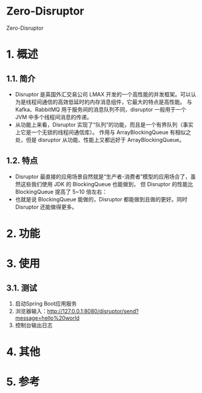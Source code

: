 # Zero-Disruptor
Zero-Disruptor

# 1. 概述
## 1.1. 简介
- Disruptor 是英国外汇交易公司 LMAX 开发的一个高性能的并发框架。可以认为是线程间通信的高效低延时的内存消息组件，它最大的特点是高性能。
与 Kafka、RabbitMQ 用于服务间的消息队列不同，disruptor 一般用于一个 JVM 中多个线程间消息的传递。
- 从功能上来看，Disruptor 实现了“队列”的功能，而且是一个有界队列（事实上它是一个无锁的线程间通信库）。
作用与 ArrayBlockingQueue 有相似之处，但是 disruptor 从功能、性能上又都远好于 ArrayBlockingQueue。

## 1.2. 特点
- Disruptor 最直接的应用场景自然就是“生产者-消费者”模型的应用场合了，虽然这些我们使用 JDK 的 BlockingQueue 也能做到，
但 Disruptor 的性能比 BlockingQueue 提高了 5~10 倍左右：
- 也就是说 BlockingQueue 能做的，Disruptor 都能做到且做的更好。同时 Disruptor 还能做得更多。

# 2. 功能

# 3. 使用
## 3.1. 测试
1. 启动Spring Boot应用服务
2. 浏览器输入：http://127.0.0.1:8080/disruptor/send?message=hello%20world
3. 控制台输出日志

# 4. 其他

# 5. 参考